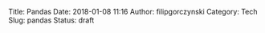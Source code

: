 Title: Pandas
Date: 2018-01-08 11:16
Author: filipgorczynski
Category: Tech
Slug: pandas
Status: draft


